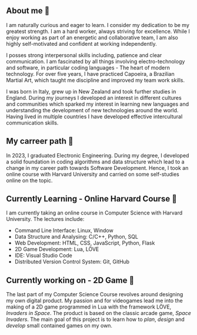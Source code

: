 ## About me 😬
I am naturally curious and eager to learn. I consider my dedication to be my 
greatest strength. I am a hard worker, always striving for excellence. While I enjoy 
working as part of an energetic and collaborative team, I am also highly self-motivated and confident at working independently.

I posses strong interpersonal skills including, patience and clear communication. I 
am fascinated by all things involving electro-technology and software, in particular 
coding languages - The heart of modern technology. For over five years, I have 
practiced Capoeira, a Brazilian Martial Art, which taught me discipline and improved 
my team work skills.

I was born in Italy, grew up in New Zealand and took further studies in England. 
During my journeys I developed an interest in different cultures and communities 
which sparked my interest in learning new languages and understanding the 
development of new technologies around the world. Having lived in multiple 
countries I have developed effective intercultural communication skills.

## My carreer path 👣
In 2023, I graduated Electronic Engineering. During my degree, I developed a solid foundation in coding algorithms and data structure which lead to a change in my career path towards Software Development. Hence, I took an online course with Harvard University and carried on some self-studies online on the topic.

## Currently Learning - Online Harvard Course 📖
I am currently taking an online course in Computer Science with Harvard University. The lectures include:
+ Command Line Interface: Linux, Window
+ Data Structure and Analysing: C/C++, Python, SQL
+ Web Development: HTML, CSS, JavaScript, Python, Flask
+ 2D Game Development: Lua, LÖVE
+ IDE: Visual Studio Code
+ Distributed Version Control System: Git, GitHub

## Currently working on - 2D Game 👾
The last part of my Computer Science Course revolves around designing my own digital product. My passion and for videogames lead me into the making of a 2D game programmed in Lua with the framework LÖVE, _Invaders in Space_.
The product is based on the classic arcade game, _Space Invaders_. The main goal of this project is to learn how to _plan_, _design_ and _develop_ small contained games on my own.
